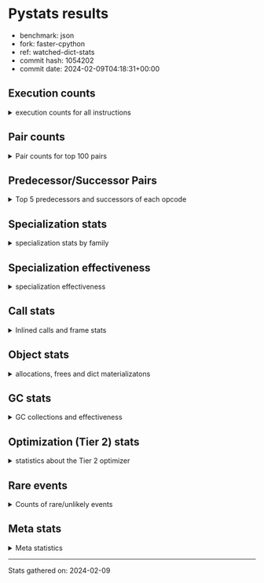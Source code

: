 
# Pystats results

- benchmark: json
- fork: faster-cpython
- ref: watched-dict-stats
- commit hash: 1054202
- commit date: 2024-02-09T04:18:31+00:00

## Execution counts

<details>
<summary> execution counts for all instructions </summary>

|Name | Count | Self | Cumulative | Miss ratio | 
|---|---:|---:|---:|---:|
| LOAD_FAST | 46,801,120 | 22.1% | 22.1% |  |
| POP_JUMP_IF_NOT_NONE | 16,512,000 | 7.8% | 29.9% |  |
| CALL | 13,770,440 | 6.5% | 36.4% |  |
| LOAD_FAST_LOAD_FAST | 11,010,960 | 5.2% | 41.6% |  |
| LOAD_ATTR_METHOD_NO_DICT | 8,258,600 | 3.9% | 45.5% |  |
| LOAD_CONST | 8,256,480 | 3.9% | 49.3% |  |
| RESUME_CHECK | 8,256,360 | 3.9% | 53.2% |  |
| RETURN_VALUE | 8,256,320 | 3.9% | 57.1% |  |
| LOAD_GLOBAL_BUILTIN | 8,256,060 | 3.9% | 61.0% |  |
| POP_JUMP_IF_FALSE | 8,256,000 | 3.9% | 64.9% |  |
| PUSH_NULL | 5,510,160 | 2.6% | 67.5% |  |
| STORE_FAST_STORE_FAST | 5,504,160 | 2.6% | 70.1% |  |
| UNPACK_SEQUENCE_TWO_TUPLE | 5,504,100 | 2.6% | 72.7% |  |
| CALL_METHOD_DESCRIPTOR_FAST | 5,504,020 | 2.6% | 75.3% |  |
| LOAD_ATTR_METHOD_WITH_VALUES | 5,503,960 | 2.6% | 77.9% |  |
| TO_BOOL_BOOL | 5,503,960 | 2.6% | 80.5% |  |
| STORE_FAST | 2,763,440 | 1.3% | 81.8% |  |
| LOAD_GLOBAL_MODULE | 2,758,080 | 1.3% | 83.1% |  |
| POP_JUMP_IF_TRUE | 2,754,880 | 1.3% | 84.4% |  |
| ENTER_EXECUTOR | 2,753,920 | 1.3% | 85.7% |  |
| TO_BOOL | 2,752,980 | 1.3% | 87.0% |  |
| POP_TOP | 2,752,280 | 1.3% | 88.3% |  |
| LOAD_ATTR_INSTANCE_VALUE | 2,752,140 | 1.3% | 89.6% |  |
| NOP | 2,752,080 | 1.3% | 90.9% |  |
| BUILD_TUPLE | 2,752,080 | 1.3% | 92.2% |  |
| CALL_KW | 2,752,000 | 1.3% | 93.5% |  |
| JUMP_FORWARD | 2,752,000 | 1.3% | 94.8% |  |
| CALL_ISINSTANCE | 2,751,980 | 1.3% | 96.1% |  |
| CALL_LEN | 2,751,980 | 1.3% | 97.4% |  |
| CALL_PY_WITH_DEFAULTS | 2,751,980 | 1.3% | 98.7% |  |
| COMPARE_OP_INT | 2,751,980 | 1.3% | 100.0% |  |
| LOAD_ATTR_MODULE | 5,900 | 0.0% | 100.0% |  |
| FOR_ITER_LIST | 5,420 | 0.0% | 100.0% |  |
| TO_BOOL_STR | 2,860 | 0.0% | 100.0% |  |
| GET_ITER | 2,640 | 0.0% | 100.0% |  |
| CALL_LIST_APPEND | 2,600 | 0.0% | 100.0% |  |
| BINARY_OP_ADD_FLOAT | 2,540 | 0.0% | 100.0% | 2.4% |
| BINARY_OP_SUBTRACT_FLOAT | 2,540 | 0.0% | 100.0% |  |
| LOAD_ATTR | 840 | 0.0% | 100.0% |  |
| JUMP_BACKWARD | 680 | 0.0% | 100.0% |  |
| LOAD_GLOBAL | 520 | 0.0% | 100.0% |  |
| FOR_ITER_RANGE | 460 | 0.0% | 100.0% |  |
| LOAD_DEREF | 240 | 0.0% | 100.0% |  |
| STORE_ATTR_INSTANCE_VALUE | 240 | 0.0% | 100.0% |  |
| BINARY_OP | 180 | 0.0% | 100.0% |  |
| INTERPRETER_EXIT | 160 | 0.0% | 100.0% |  |
| BUILD_LIST | 160 | 0.0% | 100.0% |  |
| CALL_FUNCTION_EX | 160 | 0.0% | 100.0% |  |
| RETURN_CONST | 160 | 0.0% | 100.0% |  |
| CALL_PY_EXACT_ARGS | 140 | 0.0% | 100.0% |  |
| UNPACK_SEQUENCE | 120 | 0.0% | 100.0% |  |
| RESUME | 120 | 0.0% | 100.0% |  |
| BINARY_SLICE | 80 | 0.0% | 100.0% |  |
| BEFORE_WITH | 80 | 0.0% | 100.0% |  |
| CALL_INTRINSIC_1 | 80 | 0.0% | 100.0% |  |
| COPY_FREE_VARS | 80 | 0.0% | 100.0% |  |
| FOR_ITER | 80 | 0.0% | 100.0% |  |
| LIST_EXTEND | 80 | 0.0% | 100.0% |  |
| LOAD_FAST_CHECK | 80 | 0.0% | 100.0% |  |
| CALL_BUILTIN_FAST | 80 | 0.0% | 100.0% |  |
| CALL_BUILTIN_CLASS | 60 | 0.0% | 100.0% |  |
| CALL_BUILTIN_FAST_WITH_KEYWORDS | 60 | 0.0% | 100.0% |  |
| CALL_METHOD_DESCRIPTOR_FAST_WITH_KEYWORDS | 60 | 0.0% | 100.0% |  |
| COMPARE_OP | 40 | 0.0% | 100.0% |  |


</details>

## Pair counts

<details>
<summary> Pair counts for top 100 pairs </summary>

|Pair | Count | Self | Cumulative | 
|---|---:|---:|---:|
| LOAD_FAST POP_JUMP_IF_NOT_NONE | 16,512,000 | 7.8% | 7.8% |
| POP_JUMP_IF_NOT_NONE LOAD_FAST | 16,512,000 | 7.8% | 15.6% |
| UNPACK_SEQUENCE_TWO_TUPLE STORE_FAST_STORE_FAST | 5,504,100 | 2.6% | 18.2% |
| LOAD_CONST CALL | 5,504,080 | 2.6% | 20.8% |
| LOAD_GLOBAL_BUILTIN LOAD_FAST | 5,504,020 | 2.6% | 23.4% |
| LOAD_FAST_LOAD_FAST CALL | 5,504,000 | 2.6% | 26.0% |
| POP_JUMP_IF_FALSE LOAD_FAST | 5,504,000 | 2.6% | 28.6% |
| TO_BOOL_BOOL POP_JUMP_IF_FALSE | 5,503,960 | 2.6% | 31.2% |
| CALL LOAD_ATTR_METHOD_NO_DICT | 5,503,920 | 2.6% | 33.8% |
| LOAD_FAST LOAD_GLOBAL_BUILTIN | 5,503,920 | 2.6% | 36.3% |
| LOAD_ATTR_METHOD_NO_DICT CALL_METHOD_DESCRIPTOR_FAST | 5,503,920 | 2.6% | 38.9% |
| STORE_FAST LOAD_FAST | 2,760,160 | 1.3% | 40.2% |
| PUSH_NULL LOAD_FAST | 2,755,040 | 1.3% | 41.5% |
| POP_JUMP_IF_TRUE LOAD_GLOBAL_MODULE | 2,754,800 | 1.3% | 42.8% |
| LOAD_FAST LOAD_ATTR_METHOD_NO_DICT | 2,754,520 | 1.3% | 44.1% |
| LOAD_FAST RETURN_VALUE | 2,752,160 | 1.3% | 45.4% |
| RETURN_VALUE RETURN_VALUE | 2,752,080 | 1.3% | 46.7% |
| BUILD_TUPLE RETURN_VALUE | 2,752,080 | 1.3% | 48.0% |
| LOAD_FAST_LOAD_FAST BUILD_TUPLE | 2,752,080 | 1.3% | 49.3% |
| STORE_FAST_STORE_FAST LOAD_FAST | 2,752,080 | 1.3% | 50.6% |
| STORE_FAST_STORE_FAST LOAD_FAST_LOAD_FAST | 2,752,080 | 1.3% | 51.9% |
| RESUME_CHECK LOAD_FAST | 2,752,060 | 1.3% | 53.2% |
| LOAD_FAST TO_BOOL | 2,752,040 | 1.3% | 54.5% |
| LOAD_FAST LOAD_ATTR_INSTANCE_VALUE | 2,752,040 | 1.3% | 55.8% |
| CALL_METHOD_DESCRIPTOR_FAST STORE_FAST | 2,752,040 | 1.3% | 57.1% |
| TO_BOOL POP_JUMP_IF_TRUE | 2,752,020 | 1.3% | 58.4% |
| NOP LOAD_FAST | 2,752,000 | 1.3% | 59.7% |
| PUSH_NULL LOAD_FAST_LOAD_FAST | 2,752,000 | 1.3% | 61.0% |
| RETURN_VALUE POP_TOP | 2,752,000 | 1.3% | 62.3% |
| RETURN_VALUE UNPACK_SEQUENCE_TWO_TUPLE | 2,752,000 | 1.3% | 63.6% |
| JUMP_FORWARD LOAD_FAST | 2,752,000 | 1.3% | 64.9% |
| LOAD_CONST CALL_KW | 2,752,000 | 1.3% | 66.2% |
| LOAD_FAST PUSH_NULL | 2,752,000 | 1.3% | 67.5% |
| LOAD_FAST LOAD_CONST | 2,752,000 | 1.3% | 68.8% |
| LOAD_FAST_LOAD_FAST PUSH_NULL | 2,752,000 | 1.3% | 70.1% |
| POP_JUMP_IF_FALSE JUMP_FORWARD | 2,752,000 | 1.3% | 71.4% |
| RESUME_CHECK LOAD_GLOBAL_BUILTIN | 2,752,000 | 1.3% | 72.7% |
| CALL RESUME_CHECK | 2,751,980 | 1.3% | 74.0% |
| CALL_KW RESUME_CHECK | 2,751,980 | 1.3% | 75.3% |
| CALL_METHOD_DESCRIPTOR_FAST LOAD_CONST | 2,751,980 | 1.3% | 76.6% |
| CALL_PY_WITH_DEFAULTS RESUME_CHECK | 2,751,980 | 1.3% | 77.9% |
| COMPARE_OP_INT POP_JUMP_IF_FALSE | 2,751,980 | 1.3% | 79.2% |
| LOAD_ATTR_INSTANCE_VALUE LOAD_FAST_LOAD_FAST | 2,751,980 | 1.3% | 80.5% |
| LOAD_ATTR_METHOD_NO_DICT LOAD_CONST | 2,751,980 | 1.3% | 81.8% |
| LOAD_ATTR_METHOD_WITH_VALUES LOAD_FAST | 2,751,980 | 1.3% | 83.1% |
| LOAD_ATTR_METHOD_WITH_VALUES LOAD_FAST_LOAD_FAST | 2,751,980 | 1.3% | 84.4% |
| RESUME_CHECK NOP | 2,751,980 | 1.3% | 85.7% |
| CALL TO_BOOL_BOOL | 2,751,960 | 1.3% | 87.0% |
| CALL UNPACK_SEQUENCE_TWO_TUPLE | 2,751,960 | 1.3% | 88.3% |
| LOAD_FAST CALL_LEN | 2,751,960 | 1.3% | 89.6% |
| LOAD_FAST CALL_PY_WITH_DEFAULTS | 2,751,960 | 1.3% | 90.9% |
| LOAD_FAST LOAD_ATTR_METHOD_WITH_VALUES | 2,751,960 | 1.3% | 92.2% |
| CALL_ISINSTANCE TO_BOOL_BOOL | 2,751,960 | 1.3% | 93.5% |
| CALL_LEN COMPARE_OP_INT | 2,751,960 | 1.3% | 94.8% |
| LOAD_GLOBAL_BUILTIN CALL_ISINSTANCE | 2,751,960 | 1.3% | 96.1% |
| LOAD_GLOBAL_MODULE LOAD_ATTR_METHOD_WITH_VALUES | 2,751,960 | 1.3% | 97.4% |
| POP_TOP ENTER_EXECUTOR | 2,751,660 | 1.3% | 98.7% |
| ENTER_EXECUTOR CALL | 2,751,280 | 1.3% | 100.0% |
| LOAD_ATTR_MODULE PUSH_NULL | 5,900 | 0.0% | 100.0% |
| LOAD_GLOBAL_MODULE LOAD_ATTR_MODULE | 5,800 | 0.0% | 100.0% |
| CALL STORE_FAST | 5,180 | 0.0% | 100.0% |
| CALL CALL | 4,640 | 0.0% | 100.0% |
| PUSH_NULL CALL | 3,120 | 0.0% | 100.0% |
| LOAD_FAST CALL | 3,080 | 0.0% | 100.0% |
| FOR_ITER_LIST STORE_FAST | 2,860 | 0.0% | 100.0% |
| TO_BOOL_STR POP_JUMP_IF_TRUE | 2,860 | 0.0% | 100.0% |
| LOAD_FAST TO_BOOL_STR | 2,840 | 0.0% | 100.0% |
| ENTER_EXECUTOR FOR_ITER_LIST | 2,560 | 0.0% | 100.0% |
| LOAD_FAST GET_ITER | 2,560 | 0.0% | 100.0% |
| LOAD_FAST_LOAD_FAST LOAD_FAST | 2,560 | 0.0% | 100.0% |
| STORE_FAST LOAD_FAST_LOAD_FAST | 2,560 | 0.0% | 100.0% |
| GET_ITER FOR_ITER_LIST | 2,540 | 0.0% | 100.0% |
| BINARY_OP_ADD_FLOAT STORE_FAST | 2,540 | 0.0% | 100.0% |
| LOAD_ATTR_METHOD_NO_DICT LOAD_FAST | 2,540 | 0.0% | 100.0% |
| LOAD_FAST BINARY_OP_SUBTRACT_FLOAT | 2,520 | 0.0% | 100.0% |
| LOAD_FAST CALL_LIST_APPEND | 2,520 | 0.0% | 100.0% |
| BINARY_OP_SUBTRACT_FLOAT BINARY_OP_ADD_FLOAT | 2,520 | 0.0% | 100.0% |
| FOR_ITER_LIST LOAD_GLOBAL_MODULE | 2,520 | 0.0% | 100.0% |
| CALL_LIST_APPEND ENTER_EXECUTOR | 2,220 | 0.0% | 100.0% |
| TO_BOOL TO_BOOL | 860 | 0.0% | 100.0% |
| FOR_ITER_RANGE STORE_FAST | 380 | 0.0% | 100.0% |
| POP_TOP JUMP_BACKWARD | 360 | 0.0% | 100.0% |
| LOAD_FAST LOAD_ATTR | 360 | 0.0% | 100.0% |
| STORE_FAST LOAD_GLOBAL_MODULE | 360 | 0.0% | 100.0% |
| CALL_LIST_APPEND JUMP_BACKWARD | 320 | 0.0% | 100.0% |
| JUMP_BACKWARD FOR_ITER_LIST | 300 | 0.0% | 100.0% |
| JUMP_BACKWARD FOR_ITER_RANGE | 300 | 0.0% | 100.0% |
| CALL POP_TOP | 200 | 0.0% | 100.0% |
| LOAD_ATTR LOAD_FAST_LOAD_FAST | 200 | 0.0% | 100.0% |
| LOAD_GLOBAL_MODULE LOAD_ATTR | 200 | 0.0% | 100.0% |
| CACHE RESUME_CHECK | 160 | 0.0% | 100.0% |
| LOAD_CONST LOAD_CONST | 160 | 0.0% | 100.0% |
| LOAD_DEREF PUSH_NULL | 160 | 0.0% | 100.0% |
| LOAD_FAST STORE_ATTR_INSTANCE_VALUE | 160 | 0.0% | 100.0% |
| LOAD_GLOBAL LOAD_GLOBAL_MODULE | 160 | 0.0% | 100.0% |
| STORE_FAST LOAD_CONST | 160 | 0.0% | 100.0% |
| LOAD_ATTR_INSTANCE_VALUE LOAD_FAST | 160 | 0.0% | 100.0% |
| STORE_ATTR_INSTANCE_VALUE RETURN_CONST | 160 | 0.0% | 100.0% |
| CALL_PY_EXACT_ARGS RESUME_CHECK | 140 | 0.0% | 100.0% |
| LOAD_ATTR LOAD_ATTR_METHOD_NO_DICT | 120 | 0.0% | 100.0% |


</details>

## Predecessor/Successor Pairs

<details>
<summary> Top 5 predecessors and successors of each opcode </summary>

### BINARY_SLICE

<details>
<summary> Successors and predecessors for BINARY_SLICE </summary>

|Predecessors | Count | Percentage | 
|---|---:|---:|
| LOAD_CONST | 80 | 100.0% |

|Successors | Count | Percentage | 
|---|---:|---:|
| LOAD_FAST | 80 | 100.0% |


</details>

### CACHE

<details>
<summary> Successors and predecessors for CACHE </summary>

|Successors | Count | Percentage | 
|---|---:|---:|
| RESUME_CHECK | 160 | 100.0% |


</details>

### BEFORE_WITH

<details>
<summary> Successors and predecessors for BEFORE_WITH </summary>

|Predecessors | Count | Percentage | 
|---|---:|---:|
| CALL_BUILTIN_FAST_WITH_KEYWORDS | 60 | 75.0% |
| CALL | 20 | 25.0% |

|Successors | Count | Percentage | 
|---|---:|---:|
| STORE_FAST | 80 | 100.0% |


</details>

### GET_ITER

<details>
<summary> Successors and predecessors for GET_ITER </summary>

|Predecessors | Count | Percentage | 
|---|---:|---:|
| LOAD_FAST | 2,560 | 97.0% |
| CALL_BUILTIN_CLASS | 60 | 2.3% |
| CALL | 20 | 0.8% |

|Successors | Count | Percentage | 
|---|---:|---:|
| FOR_ITER_LIST | 2,540 | 96.2% |
| FOR_ITER_RANGE | 60 | 2.3% |
| FOR_ITER | 40 | 1.5% |


</details>

### INTERPRETER_EXIT

<details>
<summary> Successors and predecessors for INTERPRETER_EXIT </summary>

|Predecessors | Count | Percentage | 
|---|---:|---:|
| RETURN_VALUE | 80 | 50.0% |
| RETURN_CONST | 80 | 50.0% |


</details>

### NOP

<details>
<summary> Successors and predecessors for NOP </summary>

|Predecessors | Count | Percentage | 
|---|---:|---:|
| RESUME_CHECK | 2,751,980 | 100.0% |
| POP_TOP | 80 | 0.0% |
| RESUME | 20 | 0.0% |

|Successors | Count | Percentage | 
|---|---:|---:|
| LOAD_FAST | 2,752,000 | 100.0% |
| LOAD_DEREF | 80 | 0.0% |


</details>

### POP_TOP

<details>
<summary> Successors and predecessors for POP_TOP </summary>

|Predecessors | Count | Percentage | 
|---|---:|---:|
| RETURN_VALUE | 2,752,000 | 100.0% |
| CALL | 200 | 0.0% |
| RETURN_CONST | 80 | 0.0% |

|Successors | Count | Percentage | 
|---|---:|---:|
| ENTER_EXECUTOR | 2,751,660 | 100.0% |
| JUMP_BACKWARD | 360 | 0.0% |
| NOP | 80 | 0.0% |
| LOAD_CONST | 80 | 0.0% |
| LOAD_FAST_CHECK | 80 | 0.0% |


</details>

### PUSH_NULL

<details>
<summary> Successors and predecessors for PUSH_NULL </summary>

|Predecessors | Count | Percentage | 
|---|---:|---:|
| LOAD_FAST | 2,752,000 | 49.9% |
| LOAD_FAST_LOAD_FAST | 2,752,000 | 49.9% |
| LOAD_ATTR_MODULE | 5,900 | 0.1% |
| LOAD_DEREF | 160 | 0.0% |
| LOAD_ATTR | 100 | 0.0% |

|Successors | Count | Percentage | 
|---|---:|---:|
| LOAD_FAST | 2,755,040 | 50.0% |
| LOAD_FAST_LOAD_FAST | 2,752,000 | 49.9% |
| CALL | 3,120 | 0.1% |


</details>

### RETURN_VALUE

<details>
<summary> Successors and predecessors for RETURN_VALUE </summary>

|Predecessors | Count | Percentage | 
|---|---:|---:|
| LOAD_FAST | 2,752,160 | 33.3% |
| RETURN_VALUE | 2,752,080 | 33.3% |
| BUILD_TUPLE | 2,752,080 | 33.3% |

|Successors | Count | Percentage | 
|---|---:|---:|
| RETURN_VALUE | 2,752,080 | 33.3% |
| POP_TOP | 2,752,000 | 33.3% |
| UNPACK_SEQUENCE_TWO_TUPLE | 2,752,000 | 33.3% |
| INTERPRETER_EXIT | 80 | 0.0% |
| UNPACK_SEQUENCE | 80 | 0.0% |


</details>

### TO_BOOL

<details>
<summary> Successors and predecessors for TO_BOOL </summary>

|Predecessors | Count | Percentage | 
|---|---:|---:|
| LOAD_FAST | 2,752,040 | 100.0% |
| TO_BOOL | 860 | 0.0% |
| CALL | 60 | 0.0% |
| CALL_ISINSTANCE | 20 | 0.0% |

|Successors | Count | Percentage | 
|---|---:|---:|
| POP_JUMP_IF_TRUE | 2,752,020 | 100.0% |
| TO_BOOL | 860 | 0.0% |
| POP_JUMP_IF_FALSE | 40 | 0.0% |
| TO_BOOL_BOOL | 40 | 0.0% |
| TO_BOOL_STR | 20 | 0.0% |


</details>

### BINARY_OP

<details>
<summary> Successors and predecessors for BINARY_OP </summary>

|Predecessors | Count | Percentage | 
|---|---:|---:|
| LOAD_FAST | 120 | 66.7% |
| BINARY_OP | 40 | 22.2% |
| BINARY_OP_SUBTRACT_FLOAT | 20 | 11.1% |

|Successors | Count | Percentage | 
|---|---:|---:|
| STORE_FAST | 100 | 55.6% |
| BINARY_OP | 40 | 22.2% |
| BINARY_OP_ADD_FLOAT | 20 | 11.1% |
| BINARY_OP_SUBTRACT_FLOAT | 20 | 11.1% |


</details>

### BUILD_LIST

<details>
<summary> Successors and predecessors for BUILD_LIST </summary>

|Predecessors | Count | Percentage | 
|---|---:|---:|
| LOAD_FAST | 80 | 50.0% |
| STORE_FAST | 80 | 50.0% |

|Successors | Count | Percentage | 
|---|---:|---:|
| LOAD_DEREF | 80 | 50.0% |
| STORE_FAST | 80 | 50.0% |


</details>

### BUILD_TUPLE

<details>
<summary> Successors and predecessors for BUILD_TUPLE </summary>

|Predecessors | Count | Percentage | 
|---|---:|---:|
| LOAD_FAST_LOAD_FAST | 2,752,080 | 100.0% |

|Successors | Count | Percentage | 
|---|---:|---:|
| RETURN_VALUE | 2,752,080 | 100.0% |


</details>

### CALL

<details>
<summary> Successors and predecessors for CALL </summary>

|Predecessors | Count | Percentage | 
|---|---:|---:|
| LOAD_CONST | 5,504,080 | 40.0% |
| LOAD_FAST_LOAD_FAST | 5,504,000 | 40.0% |
| ENTER_EXECUTOR | 2,751,280 | 20.0% |
| CALL | 4,640 | 0.0% |
| PUSH_NULL | 3,120 | 0.0% |

|Successors | Count | Percentage | 
|---|---:|---:|
| LOAD_ATTR_METHOD_NO_DICT | 5,503,920 | 40.0% |
| RESUME_CHECK | 2,751,980 | 20.0% |
| TO_BOOL_BOOL | 2,751,960 | 20.0% |
| UNPACK_SEQUENCE_TWO_TUPLE | 2,751,960 | 20.0% |
| STORE_FAST | 5,180 | 0.0% |


</details>

### CALL_FUNCTION_EX

<details>
<summary> Successors and predecessors for CALL_FUNCTION_EX </summary>

|Predecessors | Count | Percentage | 
|---|---:|---:|
| CALL_INTRINSIC_1 | 80 | 50.0% |
| LOAD_FAST | 80 | 50.0% |

|Successors | Count | Percentage | 
|---|---:|---:|
| COPY_FREE_VARS | 80 | 50.0% |
| RESUME_CHECK | 60 | 37.5% |
| RESUME | 20 | 12.5% |


</details>

### CALL_INTRINSIC_1

<details>
<summary> Successors and predecessors for CALL_INTRINSIC_1 </summary>

|Predecessors | Count | Percentage | 
|---|---:|---:|
| LIST_EXTEND | 80 | 100.0% |

|Successors | Count | Percentage | 
|---|---:|---:|
| CALL_FUNCTION_EX | 80 | 100.0% |


</details>

### CALL_KW

<details>
<summary> Successors and predecessors for CALL_KW </summary>

|Predecessors | Count | Percentage | 
|---|---:|---:|
| LOAD_CONST | 2,752,000 | 100.0% |

|Successors | Count | Percentage | 
|---|---:|---:|
| RESUME_CHECK | 2,751,980 | 100.0% |
| RESUME | 20 | 0.0% |


</details>

### COMPARE_OP

<details>
<summary> Successors and predecessors for COMPARE_OP </summary>

|Predecessors | Count | Percentage | 
|---|---:|---:|
| CALL | 20 | 50.0% |
| CALL_LEN | 20 | 50.0% |

|Successors | Count | Percentage | 
|---|---:|---:|
| POP_JUMP_IF_FALSE | 20 | 50.0% |
| COMPARE_OP_INT | 20 | 50.0% |


</details>

### COPY_FREE_VARS

<details>
<summary> Successors and predecessors for COPY_FREE_VARS </summary>

|Predecessors | Count | Percentage | 
|---|---:|---:|
| CALL_FUNCTION_EX | 80 | 100.0% |

|Successors | Count | Percentage | 
|---|---:|---:|
| RESUME_CHECK | 60 | 75.0% |
| RESUME | 20 | 25.0% |


</details>

### ENTER_EXECUTOR

<details>
<summary> Successors and predecessors for ENTER_EXECUTOR </summary>

|Predecessors | Count | Percentage | 
|---|---:|---:|
| POP_TOP | 2,751,660 | 99.9% |
| CALL_LIST_APPEND | 2,220 | 0.1% |
| JUMP_BACKWARD | 40 | 0.0% |

|Successors | Count | Percentage | 
|---|---:|---:|
| CALL | 2,751,280 | 99.9% |
| FOR_ITER_LIST | 2,560 | 0.1% |
| FOR_ITER_RANGE | 80 | 0.0% |


</details>

### FOR_ITER

<details>
<summary> Successors and predecessors for FOR_ITER </summary>

|Predecessors | Count | Percentage | 
|---|---:|---:|
| GET_ITER | 40 | 50.0% |
| JUMP_BACKWARD | 40 | 50.0% |

|Successors | Count | Percentage | 
|---|---:|---:|
| STORE_FAST | 40 | 50.0% |
| FOR_ITER_LIST | 20 | 25.0% |
| FOR_ITER_RANGE | 20 | 25.0% |


</details>

### JUMP_BACKWARD

<details>
<summary> Successors and predecessors for JUMP_BACKWARD </summary>

|Predecessors | Count | Percentage | 
|---|---:|---:|
| POP_TOP | 360 | 52.9% |
| CALL_LIST_APPEND | 320 | 47.1% |

|Successors | Count | Percentage | 
|---|---:|---:|
| FOR_ITER_LIST | 300 | 44.1% |
| FOR_ITER_RANGE | 300 | 44.1% |
| ENTER_EXECUTOR | 40 | 5.9% |
| FOR_ITER | 40 | 5.9% |


</details>

### JUMP_FORWARD

<details>
<summary> Successors and predecessors for JUMP_FORWARD </summary>

|Predecessors | Count | Percentage | 
|---|---:|---:|
| POP_JUMP_IF_FALSE | 2,752,000 | 100.0% |

|Successors | Count | Percentage | 
|---|---:|---:|
| LOAD_FAST | 2,752,000 | 100.0% |


</details>

### LIST_EXTEND

<details>
<summary> Successors and predecessors for LIST_EXTEND </summary>

|Predecessors | Count | Percentage | 
|---|---:|---:|
| LOAD_DEREF | 80 | 100.0% |

|Successors | Count | Percentage | 
|---|---:|---:|
| CALL_INTRINSIC_1 | 80 | 100.0% |


</details>

### LOAD_ATTR

<details>
<summary> Successors and predecessors for LOAD_ATTR </summary>

|Predecessors | Count | Percentage | 
|---|---:|---:|
| LOAD_FAST | 360 | 42.9% |
| LOAD_GLOBAL_MODULE | 200 | 23.8% |
| LOAD_GLOBAL | 120 | 14.3% |
| CALL | 80 | 9.5% |
| LOAD_ATTR | 40 | 4.8% |

|Successors | Count | Percentage | 
|---|---:|---:|
| LOAD_FAST_LOAD_FAST | 200 | 23.8% |
| LOAD_ATTR_METHOD_NO_DICT | 120 | 14.3% |
| PUSH_NULL | 100 | 11.9% |
| CALL | 100 | 11.9% |
| LOAD_ATTR_MODULE | 100 | 11.9% |


</details>

### LOAD_CONST

<details>
<summary> Successors and predecessors for LOAD_CONST </summary>

|Predecessors | Count | Percentage | 
|---|---:|---:|
| LOAD_FAST | 2,752,000 | 33.3% |
| CALL_METHOD_DESCRIPTOR_FAST | 2,751,980 | 33.3% |
| LOAD_ATTR_METHOD_NO_DICT | 2,751,980 | 33.3% |
| LOAD_CONST | 160 | 0.0% |
| STORE_FAST | 160 | 0.0% |

|Successors | Count | Percentage | 
|---|---:|---:|
| CALL | 5,504,080 | 66.7% |
| CALL_KW | 2,752,000 | 33.3% |
| LOAD_CONST | 160 | 0.0% |
| BINARY_SLICE | 80 | 0.0% |
| LOAD_FAST | 80 | 0.0% |


</details>

### LOAD_DEREF

<details>
<summary> Successors and predecessors for LOAD_DEREF </summary>

|Predecessors | Count | Percentage | 
|---|---:|---:|
| NOP | 80 | 33.3% |
| BUILD_LIST | 80 | 33.3% |
| RESUME_CHECK | 60 | 25.0% |
| RESUME | 20 | 8.3% |

|Successors | Count | Percentage | 
|---|---:|---:|
| PUSH_NULL | 160 | 66.7% |
| LIST_EXTEND | 80 | 33.3% |


</details>

### LOAD_FAST

<details>
<summary> Successors and predecessors for LOAD_FAST </summary>

|Predecessors | Count | Percentage | 
|---|---:|---:|
| POP_JUMP_IF_NOT_NONE | 16,512,000 | 35.3% |
| LOAD_GLOBAL_BUILTIN | 5,504,020 | 11.8% |
| POP_JUMP_IF_FALSE | 5,504,000 | 11.8% |
| STORE_FAST | 2,760,160 | 5.9% |
| PUSH_NULL | 2,755,040 | 5.9% |

|Successors | Count | Percentage | 
|---|---:|---:|
| POP_JUMP_IF_NOT_NONE | 16,512,000 | 35.3% |
| LOAD_GLOBAL_BUILTIN | 5,503,920 | 11.8% |
| LOAD_ATTR_METHOD_NO_DICT | 2,754,520 | 5.9% |
| RETURN_VALUE | 2,752,160 | 5.9% |
| TO_BOOL | 2,752,040 | 5.9% |


</details>

### LOAD_FAST_CHECK

<details>
<summary> Successors and predecessors for LOAD_FAST_CHECK </summary>

|Predecessors | Count | Percentage | 
|---|---:|---:|
| POP_TOP | 80 | 100.0% |

|Successors | Count | Percentage | 
|---|---:|---:|
| LOAD_ATTR | 40 | 50.0% |
| LOAD_ATTR_METHOD_NO_DICT | 40 | 50.0% |


</details>

### LOAD_FAST_LOAD_FAST

<details>
<summary> Successors and predecessors for LOAD_FAST_LOAD_FAST </summary>

|Predecessors | Count | Percentage | 
|---|---:|---:|
| STORE_FAST_STORE_FAST | 2,752,080 | 25.0% |
| PUSH_NULL | 2,752,000 | 25.0% |
| LOAD_ATTR_INSTANCE_VALUE | 2,751,980 | 25.0% |
| LOAD_ATTR_METHOD_WITH_VALUES | 2,751,980 | 25.0% |
| STORE_FAST | 2,560 | 0.0% |

|Successors | Count | Percentage | 
|---|---:|---:|
| CALL | 5,504,000 | 50.0% |
| BUILD_TUPLE | 2,752,080 | 25.0% |
| PUSH_NULL | 2,752,000 | 25.0% |
| LOAD_FAST | 2,560 | 0.0% |
| LOAD_CONST | 80 | 0.0% |


</details>

### LOAD_GLOBAL

<details>
<summary> Successors and predecessors for LOAD_GLOBAL </summary>

|Predecessors | Count | Percentage | 
|---|---:|---:|
| LOAD_FAST | 80 | 15.4% |
| POP_JUMP_IF_TRUE | 80 | 15.4% |
| STORE_FAST | 80 | 15.4% |
| RESUME | 60 | 11.5% |
| RESUME_CHECK | 60 | 11.5% |

|Successors | Count | Percentage | 
|---|---:|---:|
| LOAD_GLOBAL_MODULE | 160 | 30.8% |
| LOAD_ATTR | 120 | 23.1% |
| LOAD_GLOBAL_BUILTIN | 100 | 19.2% |
| LOAD_FAST | 80 | 15.4% |
| CALL | 40 | 7.7% |


</details>

### POP_JUMP_IF_FALSE

<details>
<summary> Successors and predecessors for POP_JUMP_IF_FALSE </summary>

|Predecessors | Count | Percentage | 
|---|---:|---:|
| TO_BOOL_BOOL | 5,503,960 | 66.7% |
| COMPARE_OP_INT | 2,751,980 | 33.3% |
| TO_BOOL | 40 | 0.0% |
| COMPARE_OP | 20 | 0.0% |

|Successors | Count | Percentage | 
|---|---:|---:|
| LOAD_FAST | 5,504,000 | 66.7% |
| JUMP_FORWARD | 2,752,000 | 33.3% |


</details>

### POP_JUMP_IF_NOT_NONE

<details>
<summary> Successors and predecessors for POP_JUMP_IF_NOT_NONE </summary>

|Predecessors | Count | Percentage | 
|---|---:|---:|
| LOAD_FAST | 16,512,000 | 100.0% |

|Successors | Count | Percentage | 
|---|---:|---:|
| LOAD_FAST | 16,512,000 | 100.0% |


</details>

### POP_JUMP_IF_TRUE

<details>
<summary> Successors and predecessors for POP_JUMP_IF_TRUE </summary>

|Predecessors | Count | Percentage | 
|---|---:|---:|
| TO_BOOL | 2,752,020 | 99.9% |
| TO_BOOL_STR | 2,860 | 0.1% |

|Successors | Count | Percentage | 
|---|---:|---:|
| LOAD_GLOBAL_MODULE | 2,754,800 | 100.0% |
| LOAD_GLOBAL | 80 | 0.0% |


</details>

### RETURN_CONST

<details>
<summary> Successors and predecessors for RETURN_CONST </summary>

|Predecessors | Count | Percentage | 
|---|---:|---:|
| STORE_ATTR_INSTANCE_VALUE | 160 | 100.0% |

|Successors | Count | Percentage | 
|---|---:|---:|
| INTERPRETER_EXIT | 80 | 50.0% |
| POP_TOP | 80 | 50.0% |


</details>

### STORE_FAST

<details>
<summary> Successors and predecessors for STORE_FAST </summary>

|Predecessors | Count | Percentage | 
|---|---:|---:|
| CALL_METHOD_DESCRIPTOR_FAST | 2,752,040 | 99.6% |
| CALL | 5,180 | 0.2% |
| FOR_ITER_LIST | 2,860 | 0.1% |
| BINARY_OP_ADD_FLOAT | 2,540 | 0.1% |
| FOR_ITER_RANGE | 380 | 0.0% |

|Successors | Count | Percentage | 
|---|---:|---:|
| LOAD_FAST | 2,760,160 | 99.9% |
| LOAD_FAST_LOAD_FAST | 2,560 | 0.1% |
| LOAD_GLOBAL_MODULE | 360 | 0.0% |
| LOAD_CONST | 160 | 0.0% |
| BUILD_LIST | 80 | 0.0% |


</details>

### STORE_FAST_STORE_FAST

<details>
<summary> Successors and predecessors for STORE_FAST_STORE_FAST </summary>

|Predecessors | Count | Percentage | 
|---|---:|---:|
| UNPACK_SEQUENCE_TWO_TUPLE | 5,504,100 | 100.0% |
| UNPACK_SEQUENCE | 60 | 0.0% |

|Successors | Count | Percentage | 
|---|---:|---:|
| LOAD_FAST | 2,752,080 | 50.0% |
| LOAD_FAST_LOAD_FAST | 2,752,080 | 50.0% |


</details>

### UNPACK_SEQUENCE

<details>
<summary> Successors and predecessors for UNPACK_SEQUENCE </summary>

|Predecessors | Count | Percentage | 
|---|---:|---:|
| RETURN_VALUE | 80 | 66.7% |
| CALL | 40 | 33.3% |

|Successors | Count | Percentage | 
|---|---:|---:|
| STORE_FAST_STORE_FAST | 60 | 50.0% |
| UNPACK_SEQUENCE_TWO_TUPLE | 60 | 50.0% |


</details>

### RESUME

<details>
<summary> Successors and predecessors for RESUME </summary>

|Predecessors | Count | Percentage | 
|---|---:|---:|
| CALL | 60 | 50.0% |
| CALL_FUNCTION_EX | 20 | 16.7% |
| CALL_KW | 20 | 16.7% |
| COPY_FREE_VARS | 20 | 16.7% |

|Successors | Count | Percentage | 
|---|---:|---:|
| LOAD_GLOBAL | 60 | 50.0% |
| NOP | 20 | 16.7% |
| LOAD_DEREF | 20 | 16.7% |
| LOAD_FAST | 20 | 16.7% |


</details>

### BINARY_OP_ADD_FLOAT

<details>
<summary> Successors and predecessors for BINARY_OP_ADD_FLOAT </summary>

|Predecessors | Count | Percentage | 
|---|---:|---:|
| BINARY_OP_SUBTRACT_FLOAT | 2,520 | 99.2% |
| BINARY_OP | 20 | 0.8% |

|Successors | Count | Percentage | 
|---|---:|---:|
| STORE_FAST | 2,540 | 100.0% |


</details>

### BINARY_OP_SUBTRACT_FLOAT

<details>
<summary> Successors and predecessors for BINARY_OP_SUBTRACT_FLOAT </summary>

|Predecessors | Count | Percentage | 
|---|---:|---:|
| LOAD_FAST | 2,520 | 99.2% |
| BINARY_OP | 20 | 0.8% |

|Successors | Count | Percentage | 
|---|---:|---:|
| BINARY_OP_ADD_FLOAT | 2,520 | 99.2% |
| BINARY_OP | 20 | 0.8% |


</details>

### CALL_BUILTIN_CLASS

<details>
<summary> Successors and predecessors for CALL_BUILTIN_CLASS </summary>

|Predecessors | Count | Percentage | 
|---|---:|---:|
| LOAD_FAST | 40 | 66.7% |
| CALL | 20 | 33.3% |

|Successors | Count | Percentage | 
|---|---:|---:|
| GET_ITER | 60 | 100.0% |


</details>

### CALL_BUILTIN_FAST

<details>
<summary> Successors and predecessors for CALL_BUILTIN_FAST </summary>

|Predecessors | Count | Percentage | 
|---|---:|---:|
| LOAD_FAST | 80 | 100.0% |

|Successors | Count | Percentage | 
|---|---:|---:|
| UNPACK_SEQUENCE_TWO_TUPLE | 80 | 100.0% |


</details>

### CALL_BUILTIN_FAST_WITH_KEYWORDS

<details>
<summary> Successors and predecessors for CALL_BUILTIN_FAST_WITH_KEYWORDS </summary>

|Predecessors | Count | Percentage | 
|---|---:|---:|
| LOAD_GLOBAL_MODULE | 40 | 66.7% |
| CALL | 20 | 33.3% |

|Successors | Count | Percentage | 
|---|---:|---:|
| BEFORE_WITH | 60 | 100.0% |


</details>

### CALL_ISINSTANCE

<details>
<summary> Successors and predecessors for CALL_ISINSTANCE </summary>

|Predecessors | Count | Percentage | 
|---|---:|---:|
| LOAD_GLOBAL_BUILTIN | 2,751,960 | 100.0% |
| CALL | 20 | 0.0% |

|Successors | Count | Percentage | 
|---|---:|---:|
| TO_BOOL_BOOL | 2,751,960 | 100.0% |
| TO_BOOL | 20 | 0.0% |


</details>

### CALL_LEN

<details>
<summary> Successors and predecessors for CALL_LEN </summary>

|Predecessors | Count | Percentage | 
|---|---:|---:|
| LOAD_FAST | 2,751,960 | 100.0% |
| CALL | 20 | 0.0% |

|Successors | Count | Percentage | 
|---|---:|---:|
| COMPARE_OP_INT | 2,751,960 | 100.0% |
| COMPARE_OP | 20 | 0.0% |


</details>

### CALL_LIST_APPEND

<details>
<summary> Successors and predecessors for CALL_LIST_APPEND </summary>

|Predecessors | Count | Percentage | 
|---|---:|---:|
| LOAD_FAST | 2,520 | 96.9% |
| CALL | 80 | 3.1% |

|Successors | Count | Percentage | 
|---|---:|---:|
| ENTER_EXECUTOR | 2,220 | 85.4% |
| JUMP_BACKWARD | 320 | 12.3% |
| LOAD_FAST_LOAD_FAST | 60 | 2.3% |


</details>

### CALL_METHOD_DESCRIPTOR_FAST

<details>
<summary> Successors and predecessors for CALL_METHOD_DESCRIPTOR_FAST </summary>

|Predecessors | Count | Percentage | 
|---|---:|---:|
| LOAD_ATTR_METHOD_NO_DICT | 5,503,920 | 100.0% |
| CALL | 60 | 0.0% |
| LOAD_ATTR | 40 | 0.0% |

|Successors | Count | Percentage | 
|---|---:|---:|
| STORE_FAST | 2,752,040 | 50.0% |
| LOAD_CONST | 2,751,980 | 50.0% |


</details>

### CALL_METHOD_DESCRIPTOR_FAST_WITH_KEYWORDS

<details>
<summary> Successors and predecessors for CALL_METHOD_DESCRIPTOR_FAST_WITH_KEYWORDS </summary>

|Predecessors | Count | Percentage | 
|---|---:|---:|
| LOAD_ATTR_METHOD_NO_DICT | 40 | 66.7% |
| CALL | 20 | 33.3% |

|Successors | Count | Percentage | 
|---|---:|---:|
| STORE_FAST | 60 | 100.0% |


</details>

### CALL_PY_EXACT_ARGS

<details>
<summary> Successors and predecessors for CALL_PY_EXACT_ARGS </summary>

|Predecessors | Count | Percentage | 
|---|---:|---:|
| LOAD_FAST_LOAD_FAST | 80 | 57.1% |
| LOAD_FAST | 40 | 28.6% |
| CALL | 20 | 14.3% |

|Successors | Count | Percentage | 
|---|---:|---:|
| RESUME_CHECK | 140 | 100.0% |


</details>

### CALL_PY_WITH_DEFAULTS

<details>
<summary> Successors and predecessors for CALL_PY_WITH_DEFAULTS </summary>

|Predecessors | Count | Percentage | 
|---|---:|---:|
| LOAD_FAST | 2,751,960 | 100.0% |
| CALL | 20 | 0.0% |

|Successors | Count | Percentage | 
|---|---:|---:|
| RESUME_CHECK | 2,751,980 | 100.0% |


</details>

### COMPARE_OP_INT

<details>
<summary> Successors and predecessors for COMPARE_OP_INT </summary>

|Predecessors | Count | Percentage | 
|---|---:|---:|
| CALL_LEN | 2,751,960 | 100.0% |
| COMPARE_OP | 20 | 0.0% |

|Successors | Count | Percentage | 
|---|---:|---:|
| POP_JUMP_IF_FALSE | 2,751,980 | 100.0% |


</details>

### FOR_ITER_LIST

<details>
<summary> Successors and predecessors for FOR_ITER_LIST </summary>

|Predecessors | Count | Percentage | 
|---|---:|---:|
| ENTER_EXECUTOR | 2,560 | 47.2% |
| GET_ITER | 2,540 | 46.9% |
| JUMP_BACKWARD | 300 | 5.5% |
| FOR_ITER | 20 | 0.4% |

|Successors | Count | Percentage | 
|---|---:|---:|
| STORE_FAST | 2,860 | 52.8% |
| LOAD_GLOBAL_MODULE | 2,520 | 46.5% |
| LOAD_GLOBAL | 40 | 0.7% |


</details>

### FOR_ITER_RANGE

<details>
<summary> Successors and predecessors for FOR_ITER_RANGE </summary>

|Predecessors | Count | Percentage | 
|---|---:|---:|
| JUMP_BACKWARD | 300 | 65.2% |
| ENTER_EXECUTOR | 80 | 17.4% |
| GET_ITER | 60 | 13.0% |
| FOR_ITER | 20 | 4.3% |

|Successors | Count | Percentage | 
|---|---:|---:|
| STORE_FAST | 380 | 82.6% |
| LOAD_FAST | 80 | 17.4% |


</details>

### LOAD_ATTR_INSTANCE_VALUE

<details>
<summary> Successors and predecessors for LOAD_ATTR_INSTANCE_VALUE </summary>

|Predecessors | Count | Percentage | 
|---|---:|---:|
| LOAD_FAST | 2,752,040 | 100.0% |
| LOAD_FAST_LOAD_FAST | 80 | 0.0% |
| LOAD_ATTR | 20 | 0.0% |

|Successors | Count | Percentage | 
|---|---:|---:|
| LOAD_FAST_LOAD_FAST | 2,751,980 | 100.0% |
| LOAD_FAST | 160 | 0.0% |


</details>

### LOAD_ATTR_METHOD_NO_DICT

<details>
<summary> Successors and predecessors for LOAD_ATTR_METHOD_NO_DICT </summary>

|Predecessors | Count | Percentage | 
|---|---:|---:|
| CALL | 5,503,920 | 66.6% |
| LOAD_FAST | 2,754,520 | 33.4% |
| LOAD_ATTR | 120 | 0.0% |
| LOAD_FAST_CHECK | 40 | 0.0% |

|Successors | Count | Percentage | 
|---|---:|---:|
| CALL_METHOD_DESCRIPTOR_FAST | 5,503,920 | 66.6% |
| LOAD_CONST | 2,751,980 | 33.3% |
| LOAD_FAST | 2,540 | 0.0% |
| CALL | 60 | 0.0% |
| CALL_METHOD_DESCRIPTOR_FAST_WITH_KEYWORDS | 40 | 0.0% |


</details>

### LOAD_ATTR_METHOD_WITH_VALUES

<details>
<summary> Successors and predecessors for LOAD_ATTR_METHOD_WITH_VALUES </summary>

|Predecessors | Count | Percentage | 
|---|---:|---:|
| LOAD_FAST | 2,751,960 | 50.0% |
| LOAD_GLOBAL_MODULE | 2,751,960 | 50.0% |
| LOAD_ATTR | 40 | 0.0% |

|Successors | Count | Percentage | 
|---|---:|---:|
| LOAD_FAST | 2,751,980 | 50.0% |
| LOAD_FAST_LOAD_FAST | 2,751,980 | 50.0% |


</details>

### LOAD_ATTR_MODULE

<details>
<summary> Successors and predecessors for LOAD_ATTR_MODULE </summary>

|Predecessors | Count | Percentage | 
|---|---:|---:|
| LOAD_GLOBAL_MODULE | 5,800 | 98.3% |
| LOAD_ATTR | 100 | 1.7% |

|Successors | Count | Percentage | 
|---|---:|---:|
| PUSH_NULL | 5,900 | 100.0% |


</details>

### LOAD_GLOBAL_BUILTIN

<details>
<summary> Successors and predecessors for LOAD_GLOBAL_BUILTIN </summary>

|Predecessors | Count | Percentage | 
|---|---:|---:|
| LOAD_FAST | 5,503,920 | 66.7% |
| RESUME_CHECK | 2,752,000 | 33.3% |
| LOAD_GLOBAL | 100 | 0.0% |
| STORE_FAST | 40 | 0.0% |

|Successors | Count | Percentage | 
|---|---:|---:|
| LOAD_FAST | 5,504,020 | 66.7% |
| CALL_ISINSTANCE | 2,751,960 | 33.3% |
| LOAD_GLOBAL_MODULE | 40 | 0.0% |
| CALL | 20 | 0.0% |
| LOAD_GLOBAL | 20 | 0.0% |


</details>

### LOAD_GLOBAL_MODULE

<details>
<summary> Successors and predecessors for LOAD_GLOBAL_MODULE </summary>

|Predecessors | Count | Percentage | 
|---|---:|---:|
| POP_JUMP_IF_TRUE | 2,754,800 | 99.9% |
| FOR_ITER_LIST | 2,520 | 0.1% |
| STORE_FAST | 360 | 0.0% |
| LOAD_GLOBAL | 160 | 0.0% |
| RESUME_CHECK | 120 | 0.0% |

|Successors | Count | Percentage | 
|---|---:|---:|
| LOAD_ATTR_METHOD_WITH_VALUES | 2,751,960 | 99.8% |
| LOAD_ATTR_MODULE | 5,800 | 0.2% |
| LOAD_ATTR | 200 | 0.0% |
| LOAD_FAST | 60 | 0.0% |
| CALL_BUILTIN_FAST_WITH_KEYWORDS | 40 | 0.0% |


</details>

### RESUME_CHECK

<details>
<summary> Successors and predecessors for RESUME_CHECK </summary>

|Predecessors | Count | Percentage | 
|---|---:|---:|
| CALL | 2,751,980 | 33.3% |
| CALL_KW | 2,751,980 | 33.3% |
| CALL_PY_WITH_DEFAULTS | 2,751,980 | 33.3% |
| CACHE | 160 | 0.0% |
| CALL_PY_EXACT_ARGS | 140 | 0.0% |

|Successors | Count | Percentage | 
|---|---:|---:|
| LOAD_FAST | 2,752,060 | 33.3% |
| LOAD_GLOBAL_BUILTIN | 2,752,000 | 33.3% |
| NOP | 2,751,980 | 33.3% |
| LOAD_GLOBAL_MODULE | 120 | 0.0% |
| LOAD_FAST_LOAD_FAST | 80 | 0.0% |


</details>

### STORE_ATTR_INSTANCE_VALUE

<details>
<summary> Successors and predecessors for STORE_ATTR_INSTANCE_VALUE </summary>

|Predecessors | Count | Percentage | 
|---|---:|---:|
| LOAD_FAST | 160 | 66.7% |
| LOAD_FAST_LOAD_FAST | 80 | 33.3% |

|Successors | Count | Percentage | 
|---|---:|---:|
| RETURN_CONST | 160 | 66.7% |
| LOAD_FAST | 80 | 33.3% |


</details>

### TO_BOOL_BOOL

<details>
<summary> Successors and predecessors for TO_BOOL_BOOL </summary>

|Predecessors | Count | Percentage | 
|---|---:|---:|
| CALL | 2,751,960 | 50.0% |
| CALL_ISINSTANCE | 2,751,960 | 50.0% |
| TO_BOOL | 40 | 0.0% |

|Successors | Count | Percentage | 
|---|---:|---:|
| POP_JUMP_IF_FALSE | 5,503,960 | 100.0% |


</details>

### TO_BOOL_STR

<details>
<summary> Successors and predecessors for TO_BOOL_STR </summary>

|Predecessors | Count | Percentage | 
|---|---:|---:|
| LOAD_FAST | 2,840 | 99.3% |
| TO_BOOL | 20 | 0.7% |

|Successors | Count | Percentage | 
|---|---:|---:|
| POP_JUMP_IF_TRUE | 2,860 | 100.0% |


</details>

### UNPACK_SEQUENCE_TWO_TUPLE

<details>
<summary> Successors and predecessors for UNPACK_SEQUENCE_TWO_TUPLE </summary>

|Predecessors | Count | Percentage | 
|---|---:|---:|
| RETURN_VALUE | 2,752,000 | 50.0% |
| CALL | 2,751,960 | 50.0% |
| CALL_BUILTIN_FAST | 80 | 0.0% |
| UNPACK_SEQUENCE | 60 | 0.0% |

|Successors | Count | Percentage | 
|---|---:|---:|
| STORE_FAST_STORE_FAST | 5,504,100 | 100.0% |


</details>


</details>

## Specialization stats

<details>
<summary> specialization stats by family </summary>

### BINARY_OP

<details>
<summary> specialization stats for BINARY_OP family </summary>

|Kind | Count | Ratio | 
|---|---:|---:|
|     deferred | 180 | 3.4% |
|          hit | 5,020 | 95.4% |
|         miss | 60 | 1.1% |

| | Count | Ratio | 
|---|---:|---:|
| Success | 40 | 66.7% |
| Failure | 20 | 33.3% |

|Failure kind | Count | Ratio | 
|---|---:|---:|
| add other | 20 | 100.0% |


</details>

### BINARY_SLICE

<details>
<summary> specialization stats for BINARY_SLICE family </summary>


</details>

### CALL

<details>
<summary> specialization stats for CALL family </summary>

|Kind | Count | Ratio | 
|---|---:|---:|
|     deferred | 13,765,600 | 50.0% |
|          hit | 13,762,960 | 50.0% |

| | Count | Ratio | 
|---|---:|---:|
| Success | 240 | 5.0% |
| Failure | 4,600 | 95.0% |

|Failure kind | Count | Ratio | 
|---|---:|---:|
| cmethod | 1,720 | 37.4% |
| other | 860 | 18.7% |
| code complex parameters | 860 | 18.7% |
| meth descr varargs | 860 | 18.7% |
| cfunc noargs | 280 | 6.1% |
| cfunc varargs | 20 | 0.4% |


</details>

### COMPARE_OP

<details>
<summary> specialization stats for COMPARE_OP family </summary>

|Kind | Count | Ratio | 
|---|---:|---:|
|     deferred | 20 | 0.0% |
|          hit | 2,751,980 | 100.0% |

| | Count | Ratio | 
|---|---:|---:|
| Success | 20 | 100.0% |
| Failure | 0 | 0.0% |


</details>

### FOR_ITER

<details>
<summary> specialization stats for FOR_ITER family </summary>

|Kind | Count | Ratio | 
|---|---:|---:|
|     deferred | 40 | 0.7% |
|          hit | 5,880 | 98.7% |

| | Count | Ratio | 
|---|---:|---:|
| Success | 40 | 100.0% |
| Failure | 0 | 0.0% |


</details>

### LOAD_ATTR

<details>
<summary> specialization stats for LOAD_ATTR family </summary>

|Kind | Count | Ratio | 
|---|---:|---:|
|     deferred | 520 | 0.0% |
|          hit | 16,520,600 | 100.0% |

| | Count | Ratio | 
|---|---:|---:|
| Success | 280 | 87.5% |
| Failure | 40 | 12.5% |

|Failure kind | Count | Ratio | 
|---|---:|---:|
| not managed dict | 20 | 50.0% |
| class attr simple | 20 | 50.0% |


</details>

### LOAD_GLOBAL

<details>
<summary> specialization stats for LOAD_GLOBAL family </summary>

|Kind | Count | Ratio | 
|---|---:|---:|
|     deferred | 260 | 0.0% |
|          hit | 11,014,140 | 100.0% |

| | Count | Ratio | 
|---|---:|---:|
| Success | 260 | 100.0% |
| Failure | 0 | 0.0% |


</details>

### POP_JUMP_IF_FALSE

<details>
<summary> specialization stats for POP_JUMP_IF_FALSE family </summary>


</details>

### POP_JUMP_IF_NOT_NONE

<details>
<summary> specialization stats for POP_JUMP_IF_NOT_NONE family </summary>


</details>

### POP_JUMP_IF_TRUE

<details>
<summary> specialization stats for POP_JUMP_IF_TRUE family </summary>


</details>

### STORE_ATTR

<details>
<summary> specialization stats for STORE_ATTR family </summary>

|Kind | Count | Ratio | 
|---|---:|---:|
|          hit | 240 | 100.0% |


</details>

### TO_BOOL

<details>
<summary> specialization stats for TO_BOOL family </summary>

|Kind | Count | Ratio | 
|---|---:|---:|
|     deferred | 2,752,060 | 33.3% |
|          hit | 5,506,820 | 66.7% |

| | Count | Ratio | 
|---|---:|---:|
| Success | 60 | 6.5% |
| Failure | 860 | 93.5% |

|Failure kind | Count | Ratio | 
|---|---:|---:|
| dict | 860 | 100.0% |


</details>

### UNPACK_SEQUENCE

<details>
<summary> specialization stats for UNPACK_SEQUENCE family </summary>

|Kind | Count | Ratio | 
|---|---:|---:|
|     deferred | 60 | 0.0% |
|          hit | 5,504,100 | 100.0% |

| | Count | Ratio | 
|---|---:|---:|
| Success | 60 | 100.0% |
| Failure | 0 | 0.0% |


</details>


</details>

## Specialization effectiveness

<details>
<summary> specialization effectiveness </summary>

|Instructions | Count | Ratio | 
|---|---:|---:|
| Basic | 104,621,720 | 49.4% |
| Not specialized | 44,048,160 | 20.8% |
| Specialized hits | 63,328,100 | 29.9% |
| Specialized misses | 60 | 0.0% |

### Deferred by instruction

<details>
<summary> deferred by instruction </summary>

|Name | Count | Ratio | 
|---|---:|---:|
| CALL | 13,765,600 | 83.3% |
| TO_BOOL | 2,752,060 | 16.7% |
| LOAD_ATTR | 520 | 0.0% |
| LOAD_GLOBAL | 260 | 0.0% |
| BINARY_OP | 180 | 0.0% |
| UNPACK_SEQUENCE | 60 | 0.0% |
| FOR_ITER | 40 | 0.0% |
| COMPARE_OP | 20 | 0.0% |
| BINARY_SLICE | 0 | 0.0% |
| STORE_SLICE | 0 | 0.0% |


</details>

### Misses by instruction

<details>
<summary> misses by instruction </summary>

|Name | Count | Ratio | 
|---|---:|---:|
| BINARY_OP_ADD_FLOAT | 60 | 100.0% |
| CACHE | 0 | 0.0% |
| BEFORE_WITH | 0 | 0.0% |
| GET_ITER | 0 | 0.0% |
| INTERPRETER_EXIT | 0 | 0.0% |
| NOP | 0 | 0.0% |
| POP_TOP | 0 | 0.0% |
| PUSH_NULL | 0 | 0.0% |
| RETURN_VALUE | 0 | 0.0% |
| BUILD_LIST | 0 | 0.0% |


</details>


</details>

## Call stats

<details>
<summary> Inlined calls and frame stats </summary>

| | Count | Ratio | 
|---|---:|---:|
| Calls to PyEval_EvalDefault | 160 | 0.0% |
| Calls to Python functions inlined | 8,256,320 | 100.0% |
| Calls via PyEval_EvalFrame (total) | 160 | 0.0% |
| Calls via PyEval_EvalFrame (vector) | 160 | 0.0% |
| Calls via PyEval_EvalFrame (generator) | 0 | 0.0% |
| Calls via PyEval_EvalFrame (legacy) | 0 | 0.0% |
| Calls via PyEval_EvalFrame (function vectorcall) | 160 | 0.0% |
| Calls via PyEval_EvalFrame (build class) | 0 | 0.0% |
| Calls via PyEval_EvalFrame (slot) | 0 | 0.0% |
| Calls via PyEval_EvalFrame (function ex) | 160 | 0.0% |
| Calls via PyEval_EvalFrame (api) | 80 | 0.0% |
| Calls via PyEval_EvalFrame (method) | 0 | 0.0% |
| Frame objects created | 0 | 0.0% |
| Frames pushed | 2,752,120 | 33.3% |


</details>

## Object stats

<details>
<summary> allocations, frees and dict materializatons </summary>

| | Count | Ratio | 
|---|---:|---:|
| Allocations from freelist | 24,776,600 | 15.8% |
| Frees to freelist | 24,777,200 |  |
| Allocations | 132,238,780 | 84.2% |
| Allocations to 512 bytes | 132,102,940 | 84.1% |
| Allocations to 4 kbytes | 135,440 | 0.1% |
| Allocations over 4 kbytes | 400 | 0.0% |
| Frees | 137,742,148 |  |
| New values | 80 |  |
| Interpreter increfs | 118,369,820 | 31.6% |
| Interpreter decrefs | 132,141,620 | 25.9% |
| Increfs | 256,126,528 | 68.4% |
| Decrefs | 377,353,520 | 74.1% |
| Materialize dict (on request) | 0 | 0.0% |
| Materialize dict (new key) | 0 | 0.0% |
| Materialize dict (too big) | 0 | 0.0% |
| Materialize dict (str subclass) | 0 | 0.0% |
| Dematerialize dict | 0 | 0.0% |
| Method cache hits | 4,100 |  |
| Method cache misses | 240 |  |
| Method cache collisions | 154 |  |
| Method cache dunder hits | 400 |  |
| Method cache dunder misses | 0 |  |


</details>

## GC stats

<details>
<summary> GC collections and effectiveness </summary>

|Generation | Collections | Objects collected | Object visits | 
|---:|---:|---:|---:|
| 0 | 0 | 0 | 0 |
| 1 | 0 | 0 | 0 |
| 2 | 0 | 0 | 0 |


</details>

## Optimization (Tier 2) stats

<details>
<summary> statistics about the Tier 2 optimizer </summary>

| | Count | Ratio | 
|---|---:|---:|
| Optimization attempts | 40 |  |
| Traces created | 40 | 100.0% |
| Trace stack overflow | 0 | 0.0% |
| Trace stack underflow | 0 | 0.0% |
| Trace too long | 0 | 0.0% |
| Trace too short | 0 | 0.0% |
| Inner loop found | 0 | 0.0% |
| Recursive call | 0 | 0.0% |
| Low confidence | 0 | 0.0% |
| Traces executed | 2,753,920 |  |
| Uops executed | 38,518,960 | 13.99 |

### Trace length histogram

<details>
<summary> trace length histogram </summary>

|Range | Count | Ratio | 
|---|---:|---:|
| <= 1 | 0 | 0.0% |
| <= 2 | 0 | 0.0% |
| <= 4 | 0 | 0.0% |
| <= 8 | 0 | 0.0% |
| <= 16 | 0 | 0.0% |
| <= 32 | 20 | 50.0% |
| <= 64 | 20 | 50.0% |


</details>

### Optimized trace length histogram

<details>
<summary> optimized trace length histogram </summary>

|Range | Count | Ratio | 
|---|---:|---:|
| <= 1 | 0 | 0.0% |
| <= 2 | 0 | 0.0% |
| <= 4 | 0 | 0.0% |
| <= 8 | 0 | 0.0% |
| <= 16 | 40 | 100.0% |


</details>

### Trace run length histogram

<details>
<summary> trace run length histogram </summary>

|Range | Count | Ratio | 
|---|---:|---:|
| <= 1 | 0 | 0.0% |
| <= 2 | 2,560 | 0.1% |
| <= 4 | 80 | 0.0% |
| <= 8 | 0 | 0.0% |
| <= 16 | 2,751,280 | 99.9% |


</details>

### Uop execution stats

<details>
<summary> uop execution stats </summary>

|Name | Count | Self | Cumulative | Miss ratio | 
|---|---:|---:|---:|---:|
| LOAD_FAST | 5,498,240 | 14.3% | 14.3% |  |
| _GUARD_NOT_EXHAUSTED_LIST | 2,751,680 | 7.1% | 21.4% | 0.1% |
| _ITER_CHECK_LIST | 2,751,680 | 7.1% | 28.6% |  |
| _EXIT_TRACE | 2,751,280 | 7.1% | 35.7% | 100.0% |
| PUSH_NULL | 2,751,280 | 7.1% | 42.8% |  |
| STORE_FAST | 2,751,280 | 7.1% | 50.0% |  |
| _CHECK_ATTR_MODULE | 2,751,280 | 7.1% | 57.1% |  |
| _LOAD_ATTR_MODULE | 2,751,280 | 7.1% | 64.3% |  |
| _LOAD_CONST_INLINE | 2,751,280 | 7.1% | 71.4% |  |
| _CHECK_GLOBALS | 2,751,280 | 7.1% | 78.6% |  |
| TO_BOOL_STR | 2,749,120 | 7.1% | 85.7% |  |
| _ITER_NEXT_LIST | 2,749,120 | 7.1% | 92.8% |  |
| _GUARD_IS_TRUE_POP | 2,749,120 | 7.1% | 100.0% |  |
| _GUARD_NOT_EXHAUSTED_RANGE | 2,240 | 0.0% | 100.0% | 3.6% |
| _SET_IP | 2,240 | 0.0% | 100.0% |  |
| _ITER_CHECK_RANGE | 2,240 | 0.0% | 100.0% |  |
| _ITER_NEXT_RANGE | 2,160 | 0.0% | 100.0% |  |
| _CHECK_VALIDITY | 2,160 | 0.0% | 100.0% |  |


</details>

### Unsupported opcodes

<details>
<summary> unsupported opcodes </summary>

|Opcode | Count | 
|---|---:|
| CALL | 40 |


</details>


</details>

## Rare events

<details>
<summary> Counts of rare/unlikely events </summary>

|Event | Count | 
|---|---:|
| set class | 0 |
| set bases | 0 |
| set eval frame func | 0 |
| builtin dict | 0 |
| func modification | 0 |
| watched dict modification | 0 |
| watched globals modification | 0 |


</details>

## Meta stats

<details>
<summary> Meta statistics </summary>

| | Count | 
|---|---:|
| Number of data files | 20 |


</details>

---
Stats gathered on: 2024-02-09

